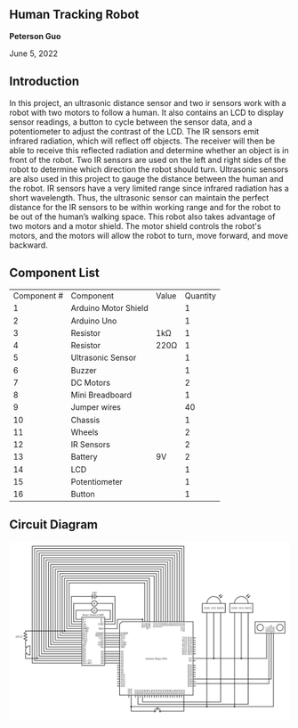 <h2>Human Tracking Robot</h2>


**Peterson Guo**

June 5, 2022

<h2>Introduction</h2>


In this project, an ultrasonic distance sensor and two ir sensors work with a robot with two motors to follow a human. It also contains an LCD to display sensor readings, a button to cycle between the sensor data, and a potentiometer to adjust the contrast of the LCD. The IR sensors emit infrared radiation, which will reflect off objects. The receiver will then be able to receive this reflected radiation and determine whether an object is in front of the robot. Two IR sensors are used on the left and right sides of the robot to determine which direction the robot should turn. Ultrasonic sensors are also used in this project to gauge the distance between the human and the robot. IR sensors have a very limited range since infrared radiation has a short wavelength. Thus, the ultrasonic sensor can maintain the perfect distance for the IR sensors to be within working range and for the robot to be out of the human’s walking space. This robot also takes advantage of two motors and a motor shield. The motor shield controls the robot's motors, and the motors will allow the robot to turn, move forward, and move backward.

<h2>Component List</h2>



<table>
  <tr>
   <td>Component #
   </td>
   <td>Component
   </td>
   <td>Value
   </td>
   <td>Quantity
   </td>
  </tr>
  <tr>
   <td>1
   </td>
   <td>Arduino Motor Shield
   </td>
   <td>
   </td>
   <td>1
   </td>
  </tr>
  <tr>
   <td>2
   </td>
   <td>Arduino Uno
   </td>
   <td>
   </td>
   <td>1
   </td>
  </tr>
  <tr>
   <td>3
   </td>
   <td>Resistor
   </td>
   <td>1kΩ
   </td>
   <td>1
   </td>
  </tr>
  <tr>
   <td>4
   </td>
   <td>Resistor
   </td>
   <td>220Ω
   </td>
   <td>1
   </td>
  </tr>
  <tr>
   <td>5
   </td>
   <td>Ultrasonic Sensor
   </td>
   <td>
   </td>
   <td>1
   </td>
  </tr>
  <tr>
   <td>6
   </td>
   <td>Buzzer
   </td>
   <td>
   </td>
   <td>1
   </td>
  </tr>
  <tr>
   <td>7
   </td>
   <td>DC Motors
   </td>
   <td>
   </td>
   <td>2
   </td>
  </tr>
  <tr>
   <td>8
   </td>
   <td>Mini Breadboard
   </td>
   <td>
   </td>
   <td>1
   </td>
  </tr>
  <tr>
   <td>9
   </td>
   <td>Jumper wires
   </td>
   <td>
   </td>
   <td>40
   </td>
  </tr>
  <tr>
   <td>10
   </td>
   <td>Chassis
   </td>
   <td>
   </td>
   <td>1
   </td>
  </tr>
  <tr>
   <td>11
   </td>
   <td>Wheels
   </td>
   <td>
   </td>
   <td>2
   </td>
  </tr>
  <tr>
   <td>12
   </td>
   <td>IR Sensors
   </td>
   <td>
   </td>
   <td>2
   </td>
  </tr>
  <tr>
   <td>13
   </td>
   <td>Battery
   </td>
   <td>9V
   </td>
   <td>2
   </td>
  </tr>
  <tr>
   <td>14
   </td>
   <td>LCD
   </td>
   <td>
   </td>
   <td>1
   </td>
  </tr>
  <tr>
   <td>15
   </td>
   <td>Potentiometer
   </td>
   <td>
   </td>
   <td>1
   </td>
  </tr>
  <tr>
   <td>16
   </td>
   <td>Button
   </td>
   <td>
   </td>
   <td>1
   </td>
  </tr>
</table>


<h2>Circuit Diagram</h2>




![alt_text](images/image4.png "image_tooltip")
